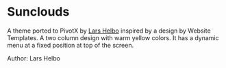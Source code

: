 # Sunclouds

A theme ported to PivotX by [Lars Helbo](http://www.salldata.dk/) inspired by
a design by Website Templates. A two column design with warm yellow colors.
It has a dynamic menu at a fixed position at top of the screen.

Author: Lars Helbo
